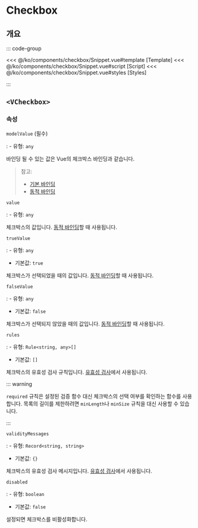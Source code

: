 <script setup lang="ts">
import Snippet from "./Snippet.vue";
</script>

# Checkbox

## 개요

<VComponentPreview>
  <Snippet />
</VComponentPreview>

::: code-group

<<< @/ko/components/checkbox/Snippet.vue#template [Template]
<<< @/ko/components/checkbox/Snippet.vue#script [Script]
<<< @/ko/components/checkbox/Snippet.vue#styles [Styles]

:::

## `<VCheckbox>`

### 속성

`modelValue` (필수)

: - 유형: `any`

  바인딩 될 수 있는 값은 Vue의 체크박스 바인딩과 같습니다.

  > 참고:
  > - [기본 바인딩](https://v3.vuejs.org/guide/forms.html#checkboxes)
  > - [동적 바인딩](https://vuejs.org/guide/essentials/forms.html#checkbox-1)

`value`

: - 유형: `any`

  체크박스의 값입니다. [동적 바인딩](https://vuejs.org/guide/essentials/forms.html#checkbox-1)할 때 사용됩니다.

`trueValue`

: - 유형: `any`
  - 기본값: `true`

  체크박스가 선택되었을 때의 값입니다. [동적 바인딩](https://vuejs.org/guide/essentials/forms.html#checkbox-1)할 때 사용됩니다.

`falseValue`

: - 유형: `any`
  - 기본값: `false`

  체크박스가 선택되지 않았을 때의 값입니다. [동적 바인딩](https://vuejs.org/guide/essentials/forms.html#checkbox-1)할 때 사용됩니다.

`rules`

: - 유형: `Rule<string, any>[]`
  - 기본값: `[]`

  체크박스의 유효성 검사 규칙입니다. [유효성 검사](/ko/guide/validation/)에서 사용됩니다.

  ::: warning

  `required` 규칙은 설정된 검증 함수 대신 체크박스의 선택 여부를 확인하는 함수를 사용합니다. 목록의 길이를 제한하려면 `minLength`나 `minSize` 규칙을 대신 사용할 수 있습니다.

  :::

`validityMessages`

: - 유형: `Record<string, string>`
  - 기본값: `{}`

  체크박스의 유효성 검사 메시지입니다. [유효성 검사](/ko/guide/validation/)에서 사용됩니다.

`disabled`

: - 유형: `boolean`
  - 기본값: `false`

  설정되면 체크박스를 비활성화합니다.
